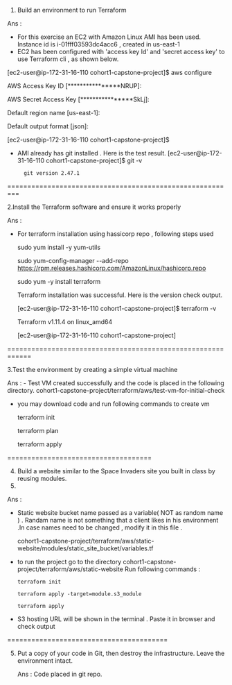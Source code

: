 1. Build an environment to run Terraform

Ans :

   - For this exercise an EC2 with Amazon Linux AMI has been used. Instance id is i-01fff03593dc4acc6 , created in us-east-1
   - EC2 has been configured with 'access key Id' and 'secret access key' to use Terraform cli , as shown below.
             
[ec2-user@ip-172-31-16-110 cohort1-capstone-project]$ aws configure

AWS Access Key ID [****************NRUP]:

AWS Secret Access Key [****************SkLj]:

Default region name [us-east-1]:

Default output format [json]:

[ec2-user@ip-172-31-16-110 cohort1-capstone-project]$


- AMI already has git installed . Here is the test result.
        [ec2-user@ip-172-31-16-110 cohort1-capstone-project]$ git -v

        git version 2.47.1
           
 
=========================================================


2.Install the Terraform software and ensure it works properly

Ans :
   - For terraform installation using hassicorp repo , following steps used

        sudo yum install -y yum-utils
     
        sudo yum-config-manager --add-repo https://rpm.releases.hashicorp.com/AmazonLinux/hashicorp.repo
     
        sudo yum -y install terraform
     

      Terraform installation was successful. Here is the version check output.
     
        [ec2-user@ip-172-31-16-110 cohort1-capstone-project]$ terraform -v
     
        Terraform v1.11.4 on linux_amd64
     
        [ec2-user@ip-172-31-16-110 cohort1-capstone-project]
     

============================================================

3.Test the environment by creating a simple virtual machine

Ans :
    - Test VM created successfully and the code is placed in the following directory.
    cohort1-capstone-project/terraform/aws/test-vm-for-initial-check
         
   - you may download code and run following commands to create vm
     
     terraform init
     
     terraform plan

     terraform apply
     
====================================


4. Build a website similar to the Space Invaders site you built in class by reusing modules.
5. 

Ans :
 - Static website bucket name passed as a variable( NOT as random name ) . Randam name is not something that a client likes in his environment .In case names need to be changed , modify it in this file .
   
     cohort1-capstone-project/terraform/aws/static-website/modules/static_site_bucket/variables.tf
   

 - to run the project go to the directory
    cohort1-capstone-project/terraform/aws/static-website
        Run following commands :
   
       terraform init
   
       terraform apply -target=module.s3_module
   
       terraform apply
   
  - S3 hosting URL will be shown in the terminal . Paste it in browser and check output
    

  
========================================

5. Put a copy of your code in Git, then destroy the infrastructure. Leave the environment intact.
   
   Ans :
      Code placed in git repo.
   
   

